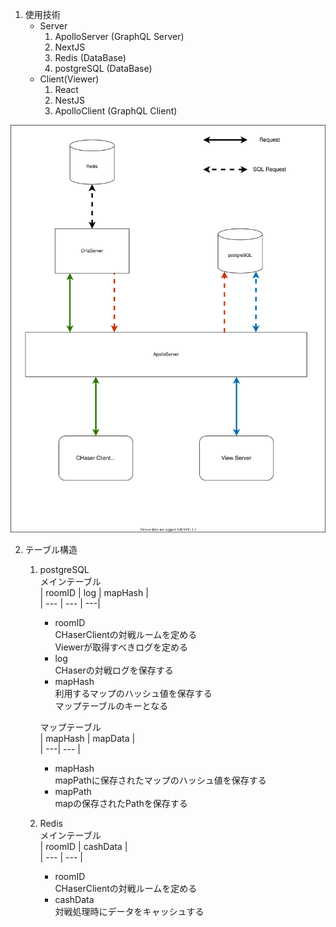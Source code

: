 1. 使用技術  
    - Server
      1. ApolloServer (GraphQL Server)
      2. NextJS
      3. Redis (DataBase)
      4. postgreSQL (DataBase)
    - Client(Viewer)
      1. React
      2. NestJS
      3. ApolloClient (GraphQL Client)

![](img/Relationship.svg)

2. テーブル構造
    1. postgreSQL  
        メインテーブル  
        | roomID | log | mapHash |  
        | --- | --- | ---|  
        - roomID  
            CHaserClientの対戦ルームを定める  
            Viewerが取得すべきログを定める  
        - log  
            CHaserの対戦ログを保存する  
        - mapHash  
            利用するマップのハッシュ値を保存する  
            マップテーブルのキーとなる  
        
        マップテーブル  
        | mapHash | mapData |  
        | ---| --- |  
        - mapHash  
            mapPathに保存されたマップのハッシュ値を保存する  
        - mapPath  
            mapの保存されたPathを保存する  
    2. Redis  
        メインテーブル  
        | roomID | cashData |  
        | --- | --- |  
        - roomID  
            CHaserClientの対戦ルームを定める  
        - cashData  
            対戦処理時にデータをキャッシュする  


